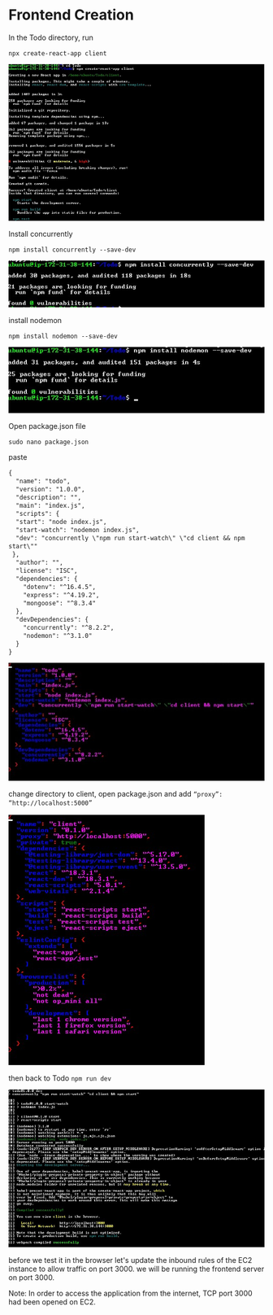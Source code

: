 # Frontend Creation

In the Todo directory, run

```
npx create-react-app client
```

![image](image/react-app.jpg)

Install concurrently

```
npm install concurrently --save-dev
```

![image](image/save.jpg)

install nodemon

```
npm install nodemon --save-dev
```

![image](image/nodemon.jpg)

Open package.json file

```
sudo nano package.json
```

paste

```
{
  "name": "todo",
  "version": "1.0.0",
  "description": "",
  "main": "index.js",
  "scripts": {
  "start": "node index.js",
  "start-watch": "nodemon index.js",
  "dev": "concurrently \"npm run start-watch\" \"cd client && npm start\""
 },
  "author": "",
  "license": "ISC",
  "dependencies": {
    "dotenv": "^16.4.5",
    "express": "^4.19.2",
    "mongoose": "^8.3.4"
  },
  "devDependencies": {
    "concurrently": "^8.2.2",
    "nodemon": "^3.1.0"
  }
}
```

![image](image/nano.jpg)

change directory to client, open package.json and add `“proxy”: “http://localhost:5000”`

![image](image/proxy.jpg)

then back to Todo `npm run dev`

![image](image/success.jpg)

before we test it in the browser let's update the inbound rules of the EC2 instance to allow traffic on port 3000. we will be running the frontend server on port 3000.

Note: In order to access the application from the internet, TCP port 3000 had been opened on EC2.
